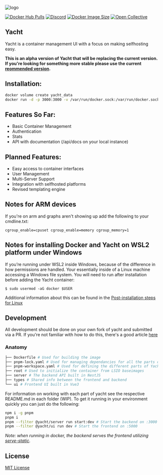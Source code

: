 ![logo](https://raw.githubusercontent.com/SelfhostedPro/Yacht/master/readme_media/Yacht_logo_1_dark.png "templates")

[![Docker Hub Pulls](https://img.shields.io/docker/pulls/selfhostedpro/yacht?color=%2341B883&label=Docker%20Pulls&logo=docker&logoColor=%2341B883&style=for-the-badge)](https://hub.docker.com/r/selfhostedpro/yacht)
[![Discord](https://img.shields.io/discord/709500370333859861.svg?color=%2341B883&labelColor=555555&logoColor=%2341B883&style=for-the-badge&label=Discord&logo=discord)](https://discord.gg/YWrKVTn "realtime support / chat with the community and the team.")
[![Docker Image Size](https://img.shields.io/docker/image-size/selfhostedpro/yacht/vue?color=%2341B883&label=Image%20Size&logo=docker&logoColor=%2341B883&style=for-the-badge)](https://hub.docker.com/r/selfhostedpro/yacht)
[![Open Collective](https://img.shields.io/opencollective/all/selfhostedpro.svg?color=%2341B883&logoColor=%2341B883&style=for-the-badge&label=Supporters&logo=open%20collective)](https://opencollective.com/selfhostedpro "please consider helping me by either donating or contributing")

## Yacht
Yacht is a container management UI with a focus on making selfhosting easy.

**This is an alpha version of Yacht that will be replacing the current version. If you're looking for something more stable please use the current [reommended version](https://github.com/SelfhostedPro/Yacht).**

## Installation:
```bash
docker volume create yacht_data
docker run -d -p 3000:3000 -v /var/run/docker.sock:/var/run/docker.sock -v /config:yacht_data --restart unless-stopped --name yacht ghcr.io/selfhostedpro/yacht-api:main
```

## Features So Far:
* Basic Container Management
* Authentication
* Stats
* API with documentation (/api/docs on your local instance)

## Planned Features:
* Easy access to container interfaces
* User Management
* Multi-Server Support
* Integration with selfhosted platforms
* Revised templating engine

## Notes for ARM devices
If you're on arm and graphs aren't showing up add the following to your cmdline.txt:
```
cgroup_enable=cpuset cgroup_enable=memory cgroup_memory=1
```

## Notes for installing Docker and Yacht on WSL2 platform under Windows
If you’re running under WSL2 inside Windows, because of the difference in how permissions are handled. Your essentially inside of a Linux machine accessing a Windows file system. You will need to run after installation before adding the Yacht container:
```
$ sudo usermod -aG docker $USER
```
Additional information about this can be found in the [Post-installation steps for Linux](https://docs.docker.com/engine/install/linux-postinstall/)

## Development
All development should be done on your own fork of yacht and submitted via a PR. If you're not familiar with how to do this, there's a good article [here](https://dev.to/codesphere/how-to-start-contributing-to-open-source-projects-on-github-534n)

### Anatomy
```bash
├── Dockerfile # Used for building the image
├── pnpm-lock.yaml # Used for managing dependancies for all the parts of Yacht
├── pnpm-workspace.yaml # Used for defining the different parts of Yacht
├── root # Used to initialize the container from LSIO baseimages
├── server # The backend API built in NestJS
├── types # Shared info between the frontend and backend
└── ui # Frontend UI built in Vue3
```

For information on working with each part of yacht see the respective README.md in each folder (WIP). To get it running in your environment quickly you can just do the following:
```bash
npm i -g pnpm
pnpm i
pnpm --filter @yacht/server run start:dev # Start the backend on :3000
pnpm --filter @yacht/ui run dev # Start the frontend on :5000
```
*Note: when running in docker, the backend serves the frontend utilizing [serve-static](https://docs.nestjs.com/recipes/serve-static).*

## License
[MIT License](LICENSE.md)
